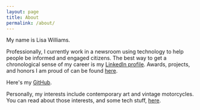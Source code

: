 ```yaml
---
layout: page
title: About
permalink: /about/
---
```


My name is Lisa Williams.

Professionally, I currently work in a newsroom using technology to help people be informed and engaged citizens. The best way to get a chronological sense of my career is my <a href ="https://www.linkedin.com/in/lisawilliams/">LinkedIn profile</a>. Awards, projects, and honors I am proud of can be found <a href ="https://lisawilliams.github.io/lisa/work/2017/10/31/shiny-bits.html">here</a>.

Here's my <a href ="https://github.com/lisawilliams/">GitHub</a>.

Personally, my interests include contemporary art and vintage motorcycles. You can read about those interests, and some tech stuff, <a href ="https://lisawilliams.github.io/lisa/">here</a>.

